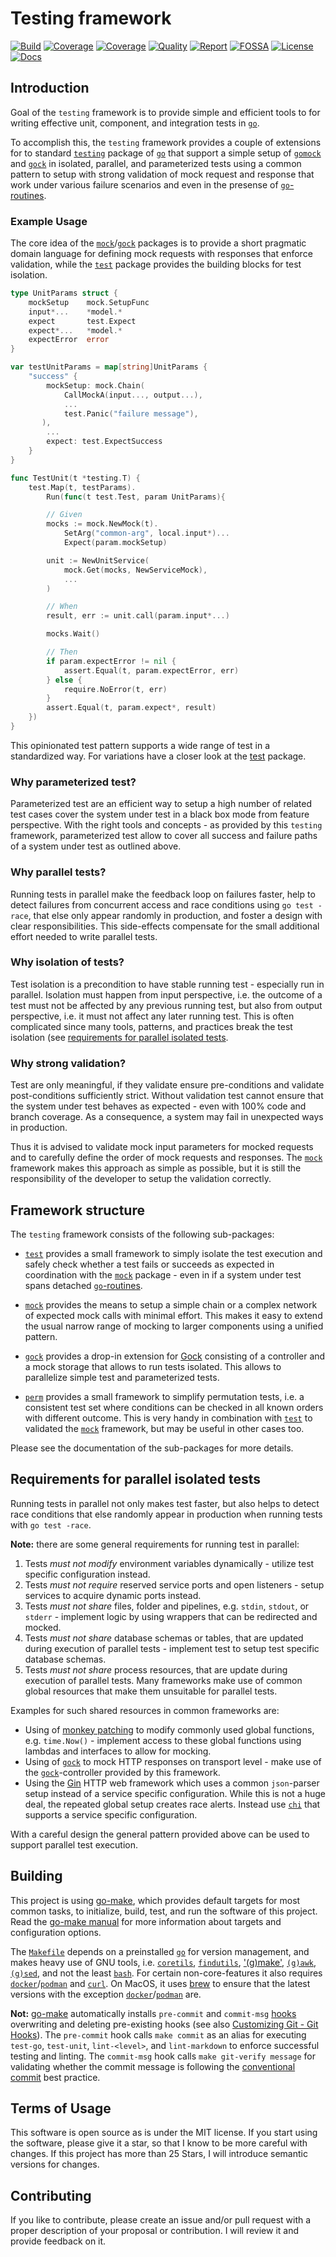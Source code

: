 # Testing framework

[![Build][build-badge]][build-link]
[![Coverage][coveralls-badge]][coveralls-link]
[![Coverage][coverage-badge]][coverage-link]
[![Quality][quality-badge]][quality-link]
[![Report][report-badge]][report-link]
[![FOSSA][fossa-badge]][fossa-link]
[![License][license-badge]][license-link]
[![Docs][docs-badge]][docs-link]
<!--
[![Libraries][libs-badge]][libs-link]
[![Security][security-badge]][security-link]
-->

[build-badge]: https://github.com/tkrop/go-testing/actions/workflows/build.yaml/badge.svg
[build-link]: https://github.com/tkrop/go-testing/actions/workflows/build.yaml

[coveralls-badge]: https://coveralls.io/repos/github/tkrop/go-testing/badge.svg?branch=main
[coveralls-link]: https://coveralls.io/github/tkrop/go-testing?branch=main

[coverage-badge]: https://app.codacy.com/project/badge/Coverage/cc1c47ec5ce0493caf15c08fa72fc78c
[coverage-link]: https://app.codacy.com/gh/tkrop/go-testing/dashboard?utm_source=gh&utm_medium=referral&utm_content=&utm_campaign=Badge_coverage

[quality-badge]: https://app.codacy.com/project/badge/Grade/cc1c47ec5ce0493caf15c08fa72fc78c
[quality-link]: https://app.codacy.com/gh/tkrop/go-testing/dashboard?utm_source=gh&utm_medium=referral&utm_content=&utm_campaign=Badge_grade

[report-badge]: https://goreportcard.com/badge/github.com/tkrop/go-testing
[report-link]: https://goreportcard.com/report/github.com/tkrop/go-testing

[fossa-badge]: https://app.fossa.com/api/projects/git%2Bgithub.com%2Ftkrop%2Ftesting.svg?type=shield&issueType=license
[fossa-link]: https://app.fossa.com/projects/git%2Bgithub.com%2Ftkrop%2Ftesting?ref=badge_shield&issueType=license

[license-badge]: https://img.shields.io/badge/License-MIT-yellow.svg
[license-link]: https://opensource.org/licenses/MIT

[docs-badge]: https://pkg.go.dev/badge/github.com/tkrop/go-testing.svg
[docs-link]: https://pkg.go.dev/github.com/tkrop/go-testing

<!--
[libs-badge]: https://img.shields.io/librariesio/release/github/tkrop/go-testing
[libs-link]: https://libraries.io/github/tkrop/go-testing

[security-badge]: https://snyk.io/test/github/tkrop/go-testing/main/badge.svg
[security-link]: https://snyk.io/test/github/tkrop/go-testing
-->

## Introduction

Goal of the `testing` framework is to provide simple and efficient tools to for
writing effective unit, component, and integration tests in [`go`][go].

To accomplish this, the `testing` framework provides a couple of extensions for
to standard [`testing`][testing] package of [`go`][go] that support a simple
setup of [`gomock`][gomock] and [`gock`][gock] in isolated, parallel, and
parameterized tests using a common pattern to setup with strong validation of
mock request and response that work under various failure scenarios and even in
the presense of [`go`-routines][go-routines].

[go-routines]: <https://go.dev/tour/concurrency>


### Example Usage

The core idea of the [`mock`](mock)/[`gock`](gock) packages is to provide a
short pragmatic domain language for defining mock requests with responses that
enforce validation, while the [`test`](test) package provides the building
blocks for test isolation.

```go
type UnitParams struct {
    mockSetup    mock.SetupFunc
    input*...    *model.*
    expect       test.Expect
    expect*...   *model.*
    expectError  error
}

var testUnitParams = map[string]UnitParams {
    "success" {
        mockSetup: mock.Chain(
            CallMockA(input..., output...),
            ...
            test.Panic("failure message"),
       ),
        ...
        expect: test.ExpectSuccess
    }
}

func TestUnit(t *testing.T) {
    test.Map(t, testParams).
        Run(func(t test.Test, param UnitParams){

        // Given
        mocks := mock.NewMock(t).
            SetArg("common-arg", local.input*)...
            Expect(param.mockSetup)

        unit := NewUnitService(
            mock.Get(mocks, NewServiceMock),
            ...
        )

        // When
        result, err := unit.call(param.input*...)

        mocks.Wait()

        // Then
        if param.expectError != nil {
            assert.Equal(t, param.expectError, err)
        } else {
            require.NoError(t, err)
        }
        assert.Equal(t, param.expect*, result)
    })
}
```

This opinionated test pattern supports a wide range of test in a standardized
way. For variations have a closer look at the [test](test) package.


### Why parameterized test?

Parameterized test are an efficient way to setup a high number of related test
cases cover the system under test in a black box mode from feature perspective.
With the right tools and concepts - as provided by this `testing` framework,
parameterized test allow to cover all success and failure paths of a system
under test as outlined above.


### Why parallel tests?

Running tests in parallel make the feedback loop on failures faster, help to
detect failures from concurrent access and race conditions using `go test
-race`, that else only appear randomly in production, and foster a design with
clear responsibilities. This side-effects compensate for the small additional
effort needed to write parallel tests.


### Why isolation of tests?

Test isolation is a precondition to have stable running test - especially run
in parallel. Isolation must happen from input perspective, i.e. the outcome of
a test must not be affected by any previous running test, but also from output
perspective, i.e. it must not affect any later running test. This is often
complicated since many tools, patterns, and practices break the test isolation
(see [requirements for parallel isolated
tests](#requirements-for-parallel-isolated-tests).


### Why strong validation?

Test are only meaningful, if they validate ensure pre-conditions and validate
post-conditions sufficiently strict. Without validation test cannot ensure that
the system under test behaves as expected - even with 100% code and branch
coverage. As a consequence, a system may fail in unexpected ways in production.

Thus it is advised to validate mock input parameters for mocked requests and
to carefully define the order of mock requests and responses. The
[`mock`](mock) framework makes this approach as simple as possible, but it is
still the responsibility of the developer to setup the validation correctly.


## Framework structure

The `testing` framework consists of the following sub-packages:

* [`test`](test) provides a small framework to simply isolate the test execution
  and safely check whether a test fails or succeeds as expected in coordination
  with the [`mock`](mock) package - even in if a system under test spans
  detached [`go`-routines][go-routines].

* [`mock`](mock) provides the means to setup a simple chain or a complex network
  of expected mock calls with minimal effort. This makes it easy to extend the
  usual narrow range of mocking to larger components using a unified pattern.

* [`gock`](gock) provides a drop-in extension for [Gock][gock] consisting of a
  controller and a mock storage that allows to run tests isolated. This allows
  to parallelize simple test and parameterized tests.

* [`perm`](perm) provides a small framework to simplify permutation tests, i.e.
  a consistent test set where conditions can be checked in all known orders
  with different outcome. This is very handy in combination with [`test`](test)
  to validated the [`mock`](mock) framework, but may be useful in other cases
  too.

Please see the documentation of the sub-packages for more details.


## Requirements for parallel isolated tests

Running tests in parallel not only makes test faster, but also helps to detect
race conditions that else randomly appear in production  when running tests
with `go test -race`.

**Note:** there are some general requirements for running test in parallel:

1. Tests *must not modify* environment variables dynamically - utilize test
   specific configuration instead.
2. Tests *must not require* reserved service ports and open listeners - setup
   services to acquire dynamic ports instead.
3. Tests *must not share* files, folder and pipelines, e.g. `stdin`, `stdout`,
   or `stderr` - implement logic by using wrappers that can be redirected and
   mocked.
4. Tests *must not share* database schemas or tables, that are updated during
   execution of parallel tests - implement test to setup test specific database
   schemas.
5. Tests *must not share* process resources, that are update during execution
   of parallel tests. Many frameworks make use of common global resources that
   make them unsuitable for parallel tests.

Examples for such shared resources in common frameworks are:

* Using of [monkey patching][monkey] to modify commonly used global functions,
  e.g. `time.Now()` - implement access to these global functions using lambdas
  and interfaces to allow for mocking.
* Using of [`gock`][gock] to mock HTTP responses on transport level - make use
  of the [`gock`](gock)-controller provided by this framework.
* Using the [Gin][gin] HTTP web framework which uses a common `json`-parser
  setup instead of a service specific configuration. While this is not a huge
  deal, the repeated global setup creates race alerts. Instead use [`chi`][chi]
  that supports a service specific configuration.

With a careful design the general pattern provided above can be used to support
parallel test execution.


## Building

This project is using [go-make][go-make], which provides default targets for
most common tasks, to initialize, build, test, and run the software of this
project. Read the [go-make manual][go-make-man] for more information about
targets and configuration options.

[go-make]: <https://github.com/tkrop/go-make>
[go-make-man]: <https://github.com/tkrop/go-make/blob/main/MANUAL.md>

The [`Makefile`](Makefile) depends on a preinstalled [`go`][go] for version
management, and makes heavy use of GNU tools, i.e. [`coretils`][core],
[`findutils`][find], ['(g)make'][make], [`(g)awk`][awk], [`(g)sed`][sed], and
not the least [`bash`][bash]. For certain non-core-features it also requires
[`docker`][docker]/[`podman`][podman] and [`curl`][curl]. On MacOS, it uses
[brew][brew] to ensure that the latest versions with the exception
[`docker`][docker]/[`podman`][podman] are.

[go]: <https://go.dev/>
[brew]: <https://brew.sh/>
[curl]: <https://curl.se/>
[docker]: <https://www.docker.com/>
[podman]: <https://podman.io/>
[make]: <https://www.gnu.org/software/make/>
[bash]: <https://www.gnu.org/software/bash/>
[core]: <https://www.gnu.org/software/coreutils/>
[find]: <https://www.gnu.org/software/findutils/>
[awk]: <https://www.gnu.org/software/awk/>
[sed]: <https://www.gnu.org/software/sed/>

**Not:** [go-make][go-make] automatically installs `pre-commit` and `commit-msg`
[hooks][git-hooks] overwriting and deleting pre-existing hooks (see also
[Customizing Git - Git Hooks][git-hooks]). The `pre-commit` hook calls
`make commit` as an alias for executing  `test-go`, `test-unit`, `lint-<level>`,
and `lint-markdown` to enforce successful testing and linting. The `commit-msg`
hook calls `make git-verify message` for validating whether the commit message
is following the [conventional commit][convent-commit] best practice.

[git-hooks]: <https://git-scm.com/book/en/v2/Customizing-Git-Git-Hooks>
[convent-commit]: <https://www.conventionalcommits.org/en/v1.0.0/>


## Terms of Usage

This software is open source as is under the MIT license. If you start using
the software, please give it a star, so that I know to be more careful with
changes. If this project has more than 25 Stars, I will introduce semantic
versions for changes.


## Contributing

If you like to contribute, please create an issue and/or pull request with a
proper description of your proposal or contribution. I will review it and
provide feedback on it.


[testing]: <https://pkg.go.dev/testing>
[gomock]: <https://github.com/golang/mock>
[gock]: <https://github.com/h2non/gock>
[monkey]: <https://github.com/bouk/monkey>
[gin]: <https://github.com/gin-gonic/gin>
[chi]: <https://github.com/go-chi/chi>
